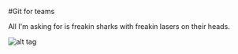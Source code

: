 #Git for teams

All I'm asking for is freakin sharks with freakin lasers on their heads.

![alt tag](http://i3.kym-cdn.com/photos/images/original/000/992/823/bb4.jpg)
